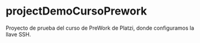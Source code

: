 # projectDemoCursoPrework
Proyecto de prueba del curso de PreWork de Platzi, donde configuramos la llave SSH.
